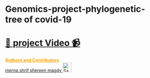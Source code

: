 # Genomics-project-phylogenetic-tree of covid-19
# [📌 project Video 📹]( https://youtu.be/fTSap9grXgU)
<a style="color:#FFA500" href="http://blog.biocision.com/contributors/" title=" Contributors">
  <strong>Authors and Contributors</strong>
</a><br />
<a href="https://github.com/Mernashrif">merna shrif
</a>
<a href="https://github.com/shereenmagdy">
  shereen magdy
<a href="http://blog.biocision.com/contributors">
  <img class="alignleft  wp-image-6003" title="manar madgy" src="http://blog.biocision.com/wp-content/uploads/2012/12/SandeepPingle-150x150.jpg" alt="Sandeep Pingle" width="28" height="30" />
</a>

